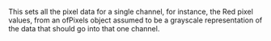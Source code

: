 This sets all the pixel data for a single channel, for instance, the Red pixel values, from an ofPixels object assumed to be a grayscale representation of the data that should go into that one channel.
